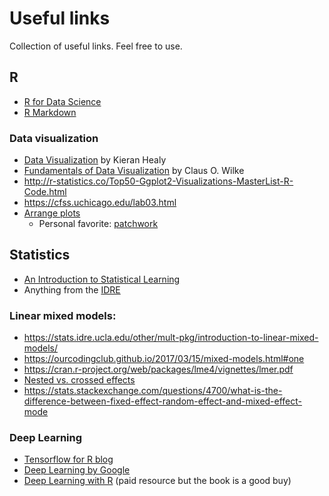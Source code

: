 # Useful links

Collection of useful links. Feel free to use.

## R

- [R for Data Science](http://r4ds.had.co.nz/)
- [R Markdown](https://bookdown.org/yihui/rmarkdown/)

### Data visualization

- [Data Visualization](https://socviz.co/index.html#preface) by Kieran Healy
- [Fundamentals of Data Visualization](https://serialmentor.com/dataviz/) by Claus O. Wilke
- http://r-statistics.co/Top50-Ggplot2-Visualizations-MasterList-R-Code.html
- https://cfss.uchicago.edu/lab03.html
- [Arrange plots](https://stackoverflow.com/questions/7993722/creating-arbitrary-panes-in-ggplot2/51220506#51220506)
  - Personal favorite: [patchwork](https://github.com/thomasp85/patchwork)
  
  
## Statistics

- [An Introduction to Statistical Learning](https://www-bcf.usc.edu/~gareth/ISL/)
- Anything from the [IDRE](https://stats.idre.ucla.edu/other/dae/)

### Linear mixed models: 
- https://stats.idre.ucla.edu/other/mult-pkg/introduction-to-linear-mixed-models/
- https://ourcodingclub.github.io/2017/03/15/mixed-models.html#one
- https://cran.r-project.org/web/packages/lme4/vignettes/lmer.pdf
- [Nested vs. crossed effects](https://stats.stackexchange.com/questions/228800/crossed-vs-nested-random-effects-how-do-they-differ-and-how-are-they-specified)
- https://stats.stackexchange.com/questions/4700/what-is-the-difference-between-fixed-effect-random-effect-and-mixed-effect-mode
  
### Deep Learning
- [Tensorflow for R blog](https://blogs.rstudio.com/tensorflow/)
- [Deep Learning by Google](https://www.udacity.com/course/deep-learning--ud730)
- [Deep Learning with R](https://www.amazon.com/Deep-Learning-R-Francois-Chollet/dp/161729554X) (paid resource but the book is a good buy)
